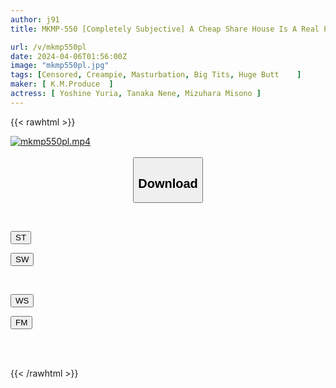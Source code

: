```yaml
---
author: j91
title: MKMP-550 [Completely Subjective] A Cheap Share House Is A Real Property. The Sharemates Are All Nudes And Masturbation Enthusiasts With Big Breasts! ! A Joint Sexual Activity That Is Overtaken

url: /v/mkmp550pl
date: 2024-04-06T01:56:00Z
image: "mkmp550pl.jpg"
tags: [Censored, Creampie, Masturbation, Big Tits, Huge Butt	]
maker: [ K.M.Produce  ]
actress: [ Yoshine Yuria, Tanaka Nene, Mizuhara Misono ]
---
```



{{< rawhtml >}}

<div class="video" data-videoid="RXM1z1WwqVFdWZ3">
    <a href="javascript:;">
        <img src="/v/mkmp550pl/mkmp550pl.jpg" width="WIDTH" height="HEIGHT" alt="mkmp550pl.mp4" loading="lazy">
    </a>
</div>

<script type="text/javascript" src="https://j91.asia/asset/on-demand-st.js"></script>

<br>
  <link rel="stylesheet" href="https://j91.asia/asset/bs5.css">
  
  <center>
  <button class="btn btn-primary" type="button" data-bs-toggle="collapse" data-bs-target=".multi-collapse" aria-expanded="false" aria-controls="multiCollapseExample1 multiCollapseExample2"><h2>Download</h2></button></center>
</p>
<div class="row">
  <div class="col">
    <div class="collapse multi-collapse" id="multiCollapseExample1">
      <div class="card card-body">
	      	      <br>
<div class="buttons">  
<p><a href="https://streamtape.to/v/RXM1z1WwqVFdWZ3" target="_blank"><button class="btn-hover color-3"><i class="fa fa-download"></i> ST</button></a></p>
<p><a href="https://asnwish.com/g6u9pa13rd79" target="_blank"><button class="btn-hover color-2"><i class="fa fa-download"></i> SW</button></a></p></div>
    </div>
  </div>
</div>
  <div class="col">
    <div class="collapse multi-collapse" id="multiCollapseExample2">
      <div class="card card-body">
	      <br>
<div class="buttons">
<p><a href="javascript:;"><button class="btn-hover color-9"><i class="fa fa-download"></i> WS</button></a></p>
<p><a href="javascript:;"><button class="btn-hover color-8"><i class="fa fa-download"></i> FM</button></a></p></div>
<br><br>
      </div>
    </div>
  </div>
</div>

{{< /rawhtml >}}